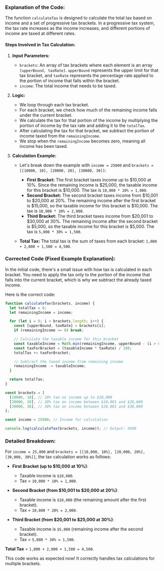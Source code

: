 ### Explanation of the Code:

The function `calculateTax` is designed to calculate the total tax based on income and a set of progressive tax brackets. In a progressive tax system, the tax rate increases as the income increases, and different portions of income are taxed at different rates.

#### **Steps Involved in Tax Calculation:**
1. **Input Parameters:**
   - `brackets`: An array of tax brackets where each element is an array `[upperBound, taxRate]`. `upperBound` represents the upper limit for that tax bracket, and `taxRate` represents the percentage rate applied to the portion of income that falls within the bracket.
   - `income`: The total income that needs to be taxed.

2. **Logic:**
   - We loop through each tax bracket.
   - For each bracket, we check how much of the remaining income falls under the current bracket.
   - We calculate the tax for that portion of the income by multiplying the portion of income by the tax rate and adding it to the `totalTax`.
   - After calculating the tax for that bracket, we subtract the portion of income taxed from the `remainingIncome`.
   - We stop when the `remainingIncome` becomes zero, meaning all income has been taxed.

3. **Calculation Example:**
   - Let's break down the example with `income = 25000` and `brackets = [[10000, 10], [20000, 20], [30000, 30]]`:
     - **First Bracket:** The first bracket taxes income up to $10,000 at 10%. Since the remaining income is $25,000, the taxable income for this bracket is $10,000. The tax is `10,000 * 10% = 1,000`.
     - **Second Bracket:** The second bracket taxes income from $10,001 to $20,000 at 20%. The remaining income after the first bracket is $15,000, so the taxable income for this bracket is $10,000. The tax is `10,000 * 20% = 2,000`.
     - **Third Bracket:** The third bracket taxes income from $20,001 to $30,000 at 30%. The remaining income after the second bracket is $5,000, so the taxable income for this bracket is $5,000. The tax is `5,000 * 30% = 1,500`.

   - **Total Tax:** The total tax is the sum of taxes from each bracket: `1,000 + 2,000 + 1,500 = 4,500`.

### **Corrected Code (Fixed Example Explanation):**
In the initial code, there's a small issue with how tax is calculated in each bracket. You need to apply the tax only to the portion of the income that falls into the current bracket, which is why we subtract the already taxed income. 

Here is the correct code:

```javascript
function calculateTax(brackets, income) {
  let totalTax = 0;
  let remainingIncome = income;

  for (let i = 0; i < brackets.length; i++) {
    const [upperBound, taxRate] = brackets[i];
    if (remainingIncome <= 0) break;

    // Calculate the taxable income for this bracket
    const taxableIncome = Math.min(remainingIncome, upperBound - (i > 0 ? brackets[i - 1][0] : 0));
    const taxForBracket = (taxableIncome * taxRate) / 100;
    totalTax += taxForBracket;

    // Subtract the taxed income from remaining income
    remainingIncome -= taxableIncome;
  }

  return totalTax;
}

const brackets = [
  [10000, 10], // 10% tax on income up to $10,000
  [20000, 20], // 20% tax on income between $10,001 and $20,000
  [30000, 30], // 30% tax on income between $20,001 and $30,000
];

const income = 25000; // Income for calculation

console.log(calculateTax(brackets, income)); // Output: 4500
```

### **Detailed Breakdown:**

For `income = 25,000` and `brackets = [[10,000, 10%], [20,000, 20%], [30,000, 30%]]`, the tax calculation works as follows:

- **First Bracket (up to $10,000 at 10%)**: 
  - Taxable income is `$10,000`. 
  - Tax = `10,000 * 10% = 1,000`.

- **Second Bracket (from $10,001 to $20,000 at 20%)**:
  - Taxable income is `$10,000` (the remaining amount after the first bracket).
  - Tax = `10,000 * 20% = 2,000`.

- **Third Bracket (from $20,001 to $25,000 at 30%)**:
  - Taxable income is `$5,000` (remaining income after the second bracket).
  - Tax = `5,000 * 30% = 1,500`.

**Total Tax** = `1,000 + 2,000 + 1,500 = 4,500`.

This code works as expected now! It correctly handles tax calculations for multiple brackets.